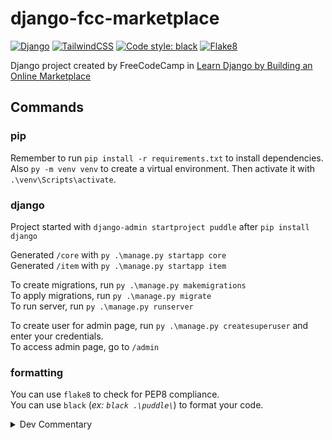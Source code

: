 # django-fcc-marketplace

[![Django](https://img.shields.io/badge/django-%23092E20.svg?style=flat&logo=django&logoColor=white)](https://www.djangoproject.com/)
[![TailwindCSS](https://img.shields.io/badge/tailwindcss-%2338B2AC.svg?style=flat&logo=tailwind-css&logoColor=white)](https://tailwindcss.com/)
[![Code style: black](https://img.shields.io/badge/code%20style-black-000000.svg)](https://github.com/psf/black)
[![Flake8](https://img.shields.io/badge/flake8-221e57?style=flat&logo=python&logoColor=17acc0)](https://flake8.pycqa.org/en/latest/)

Django project created by FreeCodeCamp in [Learn Django by Building an Online Marketplace](https://youtu.be/ZxMB6Njs3ck)

## Commands

### pip

Remember to run `pip install -r requirements.txt` to install dependencies.<br>
Also ``py -m venv venv`` to create a virtual environment. Then activate it with ``.\venv\Scripts\activate``.

### django

Project started with `django-admin startproject puddle` after `pip install django`

Generated `/core` with `py .\manage.py startapp core`<br>
Generated `/item` with `py .\manage.py startapp item`<br>

To create migrations, run `py .\manage.py makemigrations`<br>
To apply migrations, run `py .\manage.py migrate`<br>
To run server, run `py .\manage.py runserver`<br>

To create user for admin page, run `py .\manage.py createsuperuser` and enter your credentials. <br>
To access admin page, go to `/admin`

### formatting

You can use `flake8` to check for PEP8 compliance.<br>
You can use `black` (*ex: `black .\puddle\`*) to format your code.<br>

<details>
<summary>Dev Commentary</summary>

<br>
First time messing with Django. 😐<br>
The tutorial's title says "Python Tutorial for Beginners". That's funny.<br>
Video timestamp: **1:28:24**

</details>
